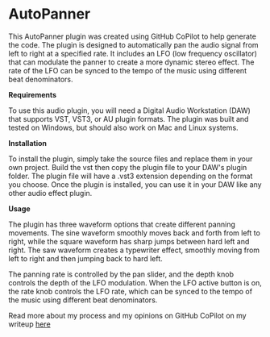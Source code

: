 # AutoPanner

This AutoPanner plugin was created using GitHub CoPilot to help generate the code. The plugin is designed to automatically pan the audio signal from left to right at a specified rate. It includes an LFO (low frequency oscillator) that can modulate the panner to create a more dynamic stereo effect. The rate of the LFO can be synced to the tempo of the music using different beat denominators.

**Requirements**

To use this audio plugin, you will need a Digital Audio Workstation (DAW) that supports VST, VST3, or AU plugin formats. The plugin was built and tested on Windows, but should also work on Mac and Linux systems.

**Installation**

To install the plugin, simply take the source files and replace them in your own project. Build the vst then copy the plugin file to your DAW's plugin folder. The plugin file will have a .vst3 extension depending on the format you choose. Once the plugin is installed, you can use it in your DAW like any other audio effect plugin.

**Usage**

The plugin has three waveform options that create different panning movements. The sine waveform smoothly moves back and forth from left to right, while the square waveform has sharp jumps between hard left and right. The saw waveform creates a typewriter effect, smoothly moving from left to right and then jumping back to hard left.

The panning rate is controlled by the pan slider, and the depth knob controls the depth of the LFO modulation. When the LFO active button is on, the rate knob controls the LFO rate, which can be synced to the tempo of the music using different beat denominators.

Read more about my process and my opinions on GitHub CoPilot on my writeup [here](https://github.com/laceyp99/AutoPanner/blob/main/AutoPanner/Source/AutoPanner%20with%20CoPilot.pdf)
